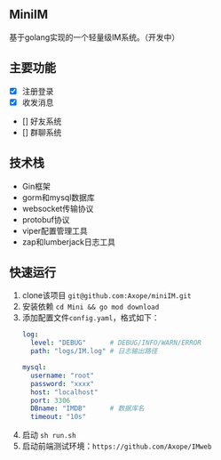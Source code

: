 ## MiniIM

基于golang实现的一个轻量级IM系统。（开发中）


## 主要功能

- [x] 注册登录
- [x] 收发消息
- [] 好友系统
- [] 群聊系统


## 技术栈

- Gin框架
- gorm和mysql数据库
- websocket传输协议
- protobuf协议
- viper配置管理工具
- zap和lumberjack日志工具


## 快速运行

1. clone该项目 `git@github.com:Axope/miniIM.git`
2. 安装依赖 `cd Mini && go mod download`
3. 添加配置文件`config.yaml`，格式如下：
    ```yaml
    log:
      level: "DEBUG"      # DEBUG/INFO/WARN/ERROR
      path: "logs/IM.log" # 日志输出路径

    mysql:
      username: "root"
      password: "xxxx"
      host: "localhost"
      port: 3306
      DBname: "IMDB"      # 数据库名
      timeout: "10s"
    ```
4. 启动 `sh run.sh`
5. 启动前端测试环境：`https://github.com/Axope/IMweb`